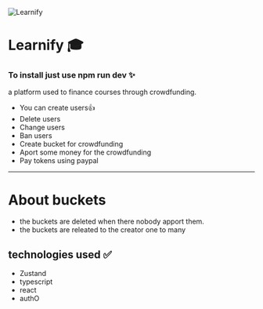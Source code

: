 ![Learnify](https://acortar.link/Uvb97t)

# Learnify 🎓
### To install just use npm run dev ✨
a platform used to finance courses through crowdfunding.
- You can create users👍
- Delete users
- Change users
- Ban users
- Create bucket for crowdfunding
- Aport some money for the crowdfunding
- Pay tokens using paypal
  
----------------------------------

# About buckets
- the buckets are deleted when there nobody apport them.
- the buckets are releated  to the creator one to many 
## technologies used ✅
- Zustand
- typescript
- react
- authO
